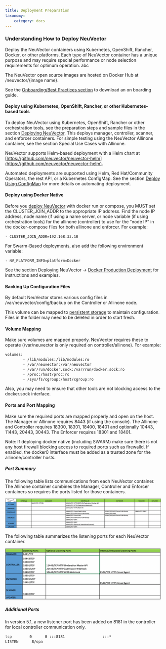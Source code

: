 ```yaml
---
title: Deployment Preparation
taxonomy:
    category: docs
---
```


### Understanding How to Deploy NeuVector
Deploy the NeuVector containers using Kubernetes, OpenShift, Rancher, Docker, or other platforms. Each type of NeuVector container has a unique purpose and may require special performance or node selection requirements for optimum operation. abc

The NeuVector open source images are hosted on Docker Hub at /neuvector/{image name}. 

See the [Onboarding/Best Practices section](/deploying/production?target=_blank#best-practices-tips-qa-for-deploying-and-managing-neuvector) to download an on boarding guide.


#### Deploy using Kubernetes, OpenShift, Rancher, or other Kubernetes-based tools
To deploy NeuVector using Kubernetes, OpenShift, Rancher or other orchestration tools, see the preparation steps and sample files in the section [Deploying NeuVector](/deploying/production#planning-deployments). This deploys manager, controller, scanner, and enforcer containers. For simple testing using the NeuVector Allinone container, see the section Special Use Cases with Allinone.

NeuVector supports Helm-based deployment with a Helm chart at [https://github.com/neuvector/neuvector-helm](https://github.com/neuvector/neuvector-helm).

Automated deployments are supported using Helm, Red Hat/Community Operators, the rest API, or a Kubernetes ConfigMap. See the section [Deploy Using ConfigMap](/deploying/production/configmap#kubernetes-configmap) for more details on automating deployment.

#### Deploy using Docker Native
Before you [deploy NeuVector](/deploying/docker) with docker run or compose, you MUST set the CLUSTER_JOIN_ADDR to the appropriate IP address. Find the node IP address, node name (if using a name server, or node variable (if using orchestration tools) for the allinone (controller) to use for the “node IP” in the docker-compose files for both allinone and enforcer.  For example:
```
- CLUSTER_JOIN_ADDR=192.168.33.10
```

For Swarm-Based deployments, also add the following environment variable:
```
- NV_PLATFORM_INFO=platform=Docker
```

See the section Deploying NeuVector -> [Docker Production Deployment](/deploying/docker) for instructions and examples.


#### Backing Up Configuration Files

By default NeuVector stores various config files in  /var/neuvector/config/backup on the Controller or Allinone node.

This volume can be mapped to [persistent storage](/deploying/production#backups-and-persistent-data) to maintain configuration. Files in the folder may need to be deleted in order to start fresh.

#### Volume Mapping 
Make sure volumes are mapped properly. NeuVector requires these to operate (/var/neuvector is only required on controller/allinone). For example:
```
volumes:
        - /lib/modules:/lib/modules:ro
        - /var/neuvector:/var/neuvector
        - /var/run/docker.sock:/var/run/docker.sock:ro
        - /proc:/host/proc:ro
        - /sys/fs/cgroup:/host/cgroup:ro
```

Also, you may need to ensure that other tools are not blocking access to the docker.sock interface.


#### Ports and Port Mapping
Make sure the required ports are mapped properly and open on the host. The Manager or Allinone requires 8443 (if using the console). The Allinone and Controller requires 18300, 18301, 18400, 18401 and optionally 10443, 11443, 20443, 30443. The Enforcer requires 18301 and 18401.

Note: If deploying docker native (including SWARM) make sure there is not any host firewall blocking access to required ports such as firewalld. If enabled, the docker0 interface must be added as a trusted zone for the allinone/controller hosts.

##### Port Summary

The following table lists communications from each NeuVector container. The Allinone container combines the Manager, Controller and Enforcer containers so requires the ports listed for those containers.

![Ports](Communication_Matrix_From_To.png)

The following table summarizes the listening ports for each NeuVector container.

![Listening](Communication_Matrix_Listening_Ports.png)

##### Additional Ports
In version 5.1, a new listener port has been added on 8181 in the controller for local controller communication only.
```
tcp        0      0 :::8181                 :::*                    LISTEN      8/opa
```
